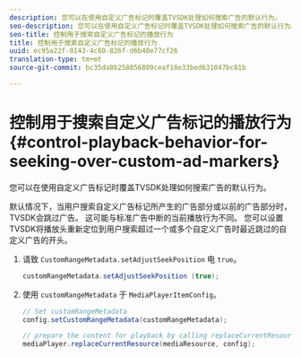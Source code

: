 ```yaml
---
description: 您可以在使用自定义广告标记时覆盖TVSDK处理如何搜索广告的默认行为。
seo-description: 您可以在使用自定义广告标记时覆盖TVSDK处理如何搜索广告的默认行为。
seo-title: 控制用于搜索自定义广告标记的播放行为
title: 控制用于搜索自定义广告标记的播放行为
uuid: ec95a22f-0143-4c80-826f-d6b40e77cf26
translation-type: tm+mt
source-git-commit: bc35da8b258056809ceaf18e33bed631047bc81b

---
```



# 控制用于搜索自定义广告标记的播放行为 {#control-playback-behavior-for-seeking-over-custom-ad-markers}

您可以在使用自定义广告标记时覆盖TVSDK处理如何搜索广告的默认行为。

默认情况下，当用户搜索自定义广告标记所产生的广告部分或以前的广告部分时，TVSDK会跳过广告。 这可能与标准广告中断的当前播放行为不同。 您可以设置TVSDK将播放头重新定位到用户搜索超过一个或多个自定义广告时最近跳过的自定义广告的开头。

1. 请致 `CustomRangeMetadata.setAdjustSeekPosition` 电 `true`。

   ```java
   customRangeMetadata.setAdjustSeekPosition (true);
   ```

1. 使用 `customRangeMetadata` 于 `MediaPlayerItemConfig`。

   ```java
   // Set customRangeMetadata 
   config.setCustomRangeMetadata(customRangeMetadata); 
   
   // prepare the content for playback by calling replaceCurrentResource 
   mediaPlayer.replaceCurrentResource(mediaResource, config); 
   ```
